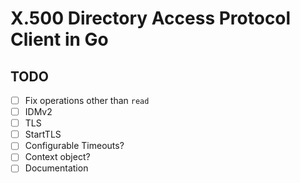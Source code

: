 # X.500 Directory Access Protocol Client in Go


## TODO

- [ ] Fix operations other than `read`
- [ ] IDMv2
- [ ] TLS
- [ ] StartTLS
- [ ] Configurable Timeouts?
- [ ] Context object?
- [ ] Documentation
